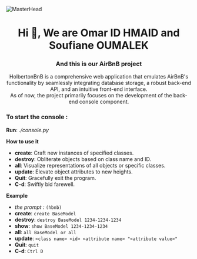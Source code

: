 ![MasterHead](https://cloudfront-eu-central-1.images.arcpublishing.com/le360/CCUVXYGTZBGBJDYZ47UIENUC54.jpg)
<h1 align="center">Hi 👋, We are Omar ID HMAID and Soufiane OUMALEK</h1>
<h3 align="center">And this is our AirBnB project</h3>
<p align="center" style{font-famly: geneva; }>
HolbertonBnB is a comprehensive web application that emulates AirBnB's functionality by seamlessly integrating database storage, a robust back-end API, and an intuitive front-end interface.<br>
As of now, the project primarily focuses on the development of the back-end console component.
</p>

<h3 align="left">To start the console :</h3>

__Run__: *./console.py*

__How to use it__
- **create**: Craft new instances of specified classes.
- **destroy**: Obliterate objects based on class name and ID.
- **all**: Visualize representations of all objects or specific classes.
- **update**: Elevate object attributes to new heights.
- **Quit**: Gracefully exit the program.
- **C-d**: Swiftly bid farewell.

__Example__
- *the prompt :* `(hbnb) `
- **create**: `create BaseModel`
- **destroy**: `destroy BaseModel 1234-1234-1234`
- **show**: `show BaseModel 1234-1234-1234`
- **all**: `all BaseModel or all`
- **update**: `<class name> <id> <attribute name> "<attribute value>"`
- **Quit**: `quit`
- **C-d**: `Ctrl D`
 